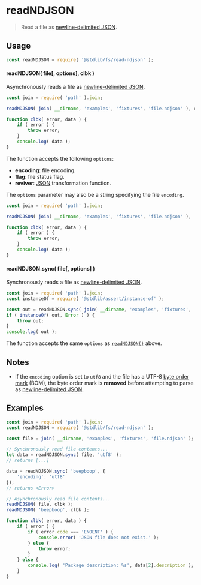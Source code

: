 <!--

@license Apache-2.0

Copyright (c) 2024 The Stdlib Authors.

Licensed under the Apache License, Version 2.0 (the "License");
you may not use this file except in compliance with the License.
You may obtain a copy of the License at

   http://www.apache.org/licenses/LICENSE-2.0

Unless required by applicable law or agreed to in writing, software
distributed under the License is distributed on an "AS IS" BASIS,
WITHOUT WARRANTIES OR CONDITIONS OF ANY KIND, either express or implied.
See the License for the specific language governing permissions and
limitations under the License.

-->

# readNDJSON

> Read a file as [newline-delimited JSON][ndjson].

<section class="usage">

## Usage

```javascript
const readNDJSON = require( '@stdlib/fs/read-ndjson' );
```

<a name="read-ndjson"></a>

#### readNDJSON( file\[, options], clbk )

Asynchronously reads a file as [newline-delimited JSON][ndjson].

```javascript
const join = require( 'path' ).join;

readNDJSON( join( __dirname, 'examples', 'fixtures', 'file.ndjson' ), clbk );

function clbk( error, data ) {
    if ( error ) {
        throw error;
    }
    console.log( data );
}
```

The function accepts the following `options`:

-   **encoding**: file encoding.
-   **flag**: file status flag.
-   **reviver**: [JSON][json] transformation function.

The `options` parameter may also be a string specifying the file `encoding`.

```javascript
const join = require( 'path' ).join;

readNDJSON( join( __dirname, 'examples', 'fixtures', 'file.ndjson' ), 'utf8', clbk );

function clbk( error, data ) {
    if ( error ) {
        throw error;
    }
    console.log( data );
}
```

#### readNDJSON.sync( file\[, options] )

Synchronously reads a file as [newline-delimited JSON][ndjson].

```javascript
const join = require( 'path' ).join;
const instanceOf = require( '@stdlib/assert/instance-of' );

const out = readNDJSON.sync( join( __dirname, 'examples', 'fixtures', 'file.ndjson' ) );
if ( instanceOf( out, Error ) ) {
    throw out;
}
console.log( out );
```

The function accepts the same `options` as [`readNDJSON()`](#read-ndjson) above.

</section>

<!-- /.usage -->

<section class="notes">

## Notes

-   If the `encoding` option is set to `utf8` and the file has a UTF-8 [byte order mark][bom] (BOM), the byte order mark is **removed** before attempting to parse as [newline-delimited JSON][ndjson].

</section>

<!-- /.notes -->

<section class="examples">

## Examples

<!-- eslint no-undef: "error" -->

```javascript
const join = require( 'path' ).join;
const readNDJSON = require( '@stdlib/fs/read-ndjson' );

const file = join( __dirname, 'examples', 'fixtures', 'file.ndjson' );

// Synchronously read file contents...
let data = readNDJSON.sync( file, 'utf8' );
// returns [...]

data = readNDJSON.sync( 'beepboop', {
    'encoding': 'utf8'
});
// returns <Error>

// Asynchronously read file contents...
readNDJSON( file, clbk );
readNDJSON( 'beepboop', clbk );

function clbk( error, data ) {
    if ( error ) {
        if ( error.code === 'ENOENT' ) {
            console.error( 'JSON file does not exist.' );
        } else {
            throw error;
        }
    } else {
        console.log( 'Package description: %s', data[2].description );
    }
}
```

</section>

<!-- /.examples -->

<!-- Section for related `stdlib` packages. Do not manually edit this section, as it is automatically populated. -->

<section class="related">

</section>

<!-- /.related -->

<!-- Section for all links. Make sure to keep an empty line after the `section` element and another before the `/section` close. -->

<section class="links">

[json]: http://www.json.org/

[ndjson]: http://www.ndjson.org/

[bom]: https://en.wikipedia.org/wiki/Byte_order_mark

</section>

<!-- /.links -->
